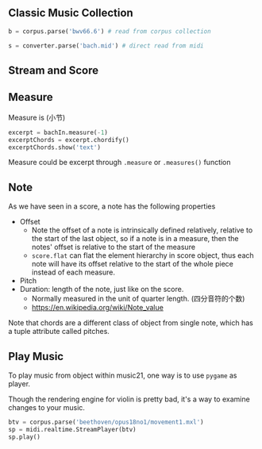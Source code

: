 ## Classic Music Collection

```python
b = corpus.parse('bwv66.6') # read from corpus collection

s = converter.parse('bach.mid') # direct read from midi
```





## Stream and Score





## Measure

Measure is (小节)

```python
excerpt = bachIn.measure(-1)
excerptChords = excerpt.chordify()
excerptChords.show('text')
```

Measure could be excerpt through `.measure` or `.measures()` function 



## Note

As we have seen in a score, a note has the following properties

* Offset 
  * Note the offset of a note is intrinsically defined relatively, relative to the start of the last object, so if a note is in a measure, then the notes' offset is relative to the start of the measure
  * `score.flat` can flat the element hierarchy in score object, thus each note will have its offset relative to the start of the whole piece instead of each measure. 
* Pitch
* Duration: length of the note, just like on the score. 
  * Normally measured in the unit of quarter length. (四分音符的个数)
  * https://en.wikipedia.org/wiki/Note_value



Note that chords are a different class of object from single note, which has a tuple attribute called pitches. 

## Play Music

To play music from object within music21, one way is to use `pygame` as player. 

Though the rendering engine for violin is pretty bad, it's a way to examine changes to your music. 

```python
btv = corpus.parse('beethoven/opus18no1/movement1.mxl')
sp = midi.realtime.StreamPlayer(btv)
sp.play()
```


